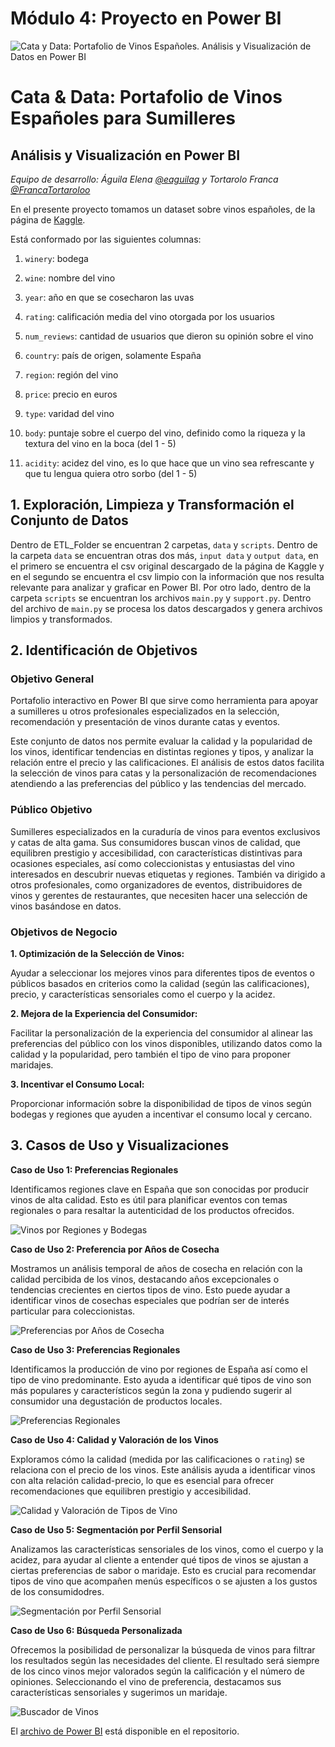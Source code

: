# Módulo 4: Proyecto en Power BI

![Cata y Data: Portafolio de Vinos Españoles. Análisis y Visualización de Datos en Power BI](https://github.com/eaguilag/modulo4-powerbi-pairprogramming/blob/main/assets/header-cata-data.jpg)

# Cata & Data: Portafolio de Vinos Españoles para Sumilleres
## Análisis y Visualización en Power BI
*Equipo de desarrollo: Águila Elena [@eaguilag](https://github.com/eaguilag) y Tortarolo Franca [@FrancaTortaroloo](https://github.com/FrancaTortaroloo)*

En el presente proyecto tomamos un dataset sobre vinos españoles, de la página de [Kaggle](https://www.kaggle.com/datasets/fedesoriano/spanish-wine-quality-dataset).

Está conformado por las siguientes columnas: 

1. `winery`: bodega

2. `wine`: nombre del vino

3. `year`: año en que se cosecharon las uvas

4. `rating`: calificación media del vino otorgada por los usuarios

4. `num_reviews`: cantidad de usuarios que dieron su opinión sobre el vino

5. `country`: país de origen, solamente España

6. `region`: región del vino

7. `price`: precio en euros

8. `type`: varidad del vino

9. `body`: puntaje sobre el cuerpo del vino, definido como la riqueza y la textura del vino en la boca (del 1 - 5)

10. `acidity`: acidez del vino, es lo que hace que un vino sea refrescante y que tu lengua quiera otro sorbo (del 1 - 5)


## **1. Exploración, Limpieza y Transformación el Conjunto de Datos**

Dentro de ETL_Folder se encuentran 2 carpetas, `data` y `scripts`. Dentro de la carpeta `data` se encuentran otras dos más, `input data` y `output data`, en el primero se encuentra el csv original descargado de la página de Kaggle y en el segundo se encuentra el csv limpio con la información que nos resulta relevante para analizar y graficar en Power BI. Por otro lado, dentro de la carpeta `scripts` se encuentran los archivos `main.py` y `support.py`. Dentro del archivo de `main.py` se procesa los datos descargados y genera archivos limpios y transformados.


## **2. Identificación de Objetivos**

### Objetivo General

Portafolio interactivo en Power BI que sirve como herramienta para apoyar a sumilleres u otros profesionales especializados en la selección, recomendación y presentación de vinos durante catas y eventos.

Este conjunto de datos nos permite evaluar la calidad y la popularidad de los vinos, identificar tendencias en distintas regiones y tipos, y analizar la relación entre el precio y las calificaciones. El análisis de estos datos facilita la selección de vinos para catas y la personalización de recomendaciones atendiendo a las preferencias del público y las tendencias del mercado.

### Público Objetivo

Sumilleres especializados en la curaduría de vinos para eventos exclusivos y catas de alta gama. Sus consumidores buscan vinos de calidad, que equilibren 
prestigio y accesibilidad, con características distintivas para ocasiones especiales, así como coleccionistas y entusiastas del vino interesados en descubrir nuevas etiquetas y regiones. También va dirigido a otros profesionales, como organizadores de eventos, distribuidores de vinos y gerentes de restaurantes, que necesiten hacer una selección de vinos basándose en datos.

### Objetivos de Negocio

**1. Optimización de la Selección de Vinos:**

Ayudar a seleccionar los mejores vinos para diferentes tipos de eventos o públicos basados en criterios como la calidad (según las calificaciones), precio, y características sensoriales como el cuerpo y la acidez.

**2. Mejora de la Experiencia del Consumidor:**

Facilitar la personalización de la experiencia del consumidor al alinear las preferencias del público con los vinos disponibles, utilizando datos como la calidad y la popularidad, pero también el tipo de vino para proponer maridajes.

**3. Incentivar el Consumo Local:**

Proporcionar información sobre la disponibilidad de tipos de vinos según bodegas y regiones que ayuden a incentivar el consumo local y cercano.


## **3. Casos de Uso y Visualizaciones**

**Caso de Uso 1:  Preferencias Regionales**

Identificamos regiones clave en España que son conocidas por producir vinos de alta calidad. Esto es útil para planificar eventos con temas regionales o para resaltar la autenticidad de los productos ofrecidos.

![Vinos por Regiones y Bodegas](https://github.com/eaguilag/modulo4-powerbi-pairprogramming/blob/main/assets/1-vinos-regiones-bodegas.JPG)

**Caso de Uso 2: Preferencia por Años de Cosecha**

Mostramos un análisis temporal de años de cosecha en relación con la calidad percibida de los vinos, destacando años excepcionales o tendencias crecientes en ciertos tipos de vino. Esto puede ayudar a identificar vinos de cosechas especiales que podrían ser de interés particular para coleccionistas.

![Preferencias por Años de Cosecha](https://github.com/eaguilag/modulo4-powerbi-pairprogramming/blob/main/assets/2-rating-anio.JPG)


**Caso de Uso 3:  Preferencias Regionales**

Identificamos la producción de vino por regiones de España así como el tipo de vino predominante. Esto ayuda a identificar qué tipos de vino son más populares y característicos según la zona y pudiendo sugerir al consumidor una degustación de productos locales.

![Preferencias Regionales](https://github.com/eaguilag/modulo4-powerbi-pairprogramming/blob/main/assets/3-vinos-region.JPG)

**Caso de Uso 4: Calidad y Valoración de los Vinos**

Exploramos cómo la calidad (medida por las calificaciones o `rating`) se relaciona con el precio de los vinos. Este análisis ayuda a identificar vinos con alta relación calidad-precio, lo que es esencial para ofrecer recomendaciones que equilibren prestigio y accesibilidad.

![Calidad y Valoración de Tipos de Vino](https://github.com/eaguilag/modulo4-powerbi-pairprogramming/blob/main/assets/4-precio-rating-tipo.JPG)

**Caso de Uso 5: Segmentación por Perfil Sensorial**

Analizamos las características sensoriales de los vinos, como el cuerpo y la acidez, para ayudar al cliente a entender qué tipos de vinos se ajustan a ciertas preferencias de sabor o maridaje. Esto es crucial para recomendar tipos de vino que acompañen menús específicos o se ajusten a los gustos de los consumidodres.

![Segmentación por Perfil Sensorial](https://github.com/eaguilag/modulo4-powerbi-pairprogramming/blob/main/assets/5-acidez-cuerpo-tipo.JPG)

**Caso de Uso 6: Búsqueda Personalizada**

Ofrecemos la posibilidad de personalizar la búsqueda de vinos para filtrar los resultados según las necesidades del cliente. El resultado será siempre de los cinco vinos mejor valorados según la calificación y el número de opiniones. Seleccionando el vino de preferencia, destacamos sus características sensoriales y sugerimos un maridaje.

![Buscador de Vinos](https://github.com/eaguilag/modulo4-powerbi-pairprogramming/blob/main/assets/6-buscador.gif)


El [archivo de Power BI](https://github.com/eaguilag/modulo4-powerbi-pairprogramming/blob/main/dashboard_spanish_wines.pbix) está disponible en el repositorio.